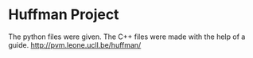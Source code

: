 # Huffman Project

The python files were given. 
The C++ files were made with the help of a guide.
http://pvm.leone.ucll.be/huffman/
